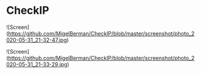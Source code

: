 # CheckIP
![Screen] (https://github.com/MigelBerman/CheckIP/blob/master/screenshot/photo_2020-05-31_21-32-47.jpg)

![Screen] (https://github.com/MigelBerman/CheckIP/blob/master/screenshot/photo_2020-05-31_21-33-29.jpg)
